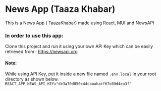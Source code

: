 # News App (Taaza Khabar)

This is a News App ( TaazaKhabar) made using React, MUI and NewsAPI

### In order to use this app:
Clone this project and run it using your own API Key which can be easily retrieved from :
https://newsapi.org

#### Note:
While using API Key, put it inside a new file named ```.env.local``` in your root directory as shown below.
```REACT_APP_NEWS_API_KEY="de3a70d050c44caaabacf67e80d4ea3f"```
